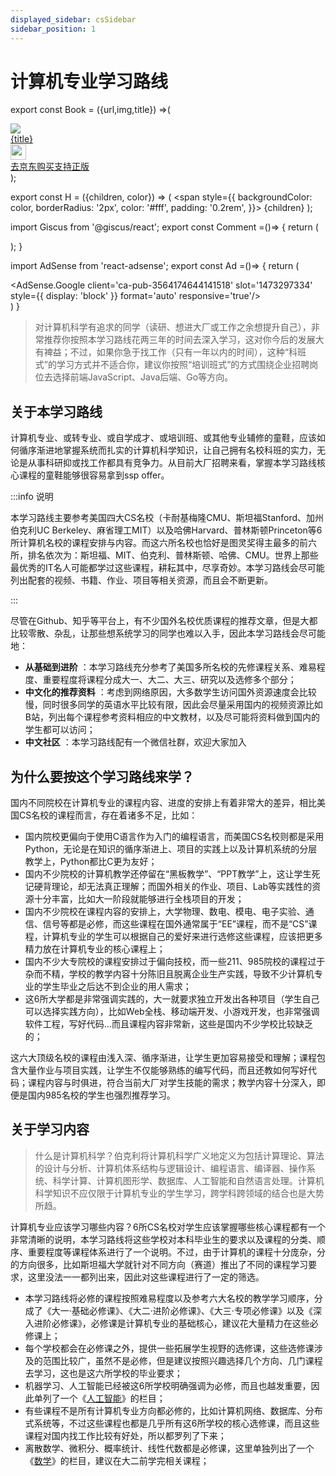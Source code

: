 ```yaml
---
displayed_sidebar: csSidebar
sidebar_position: 1
---
```


# 计算机专业学习路线

export const Book = ({url,img,title}) =>(
<div class="bookitem">
  <a href={url} target="_blank" class="book-content">
    <div class="book-img">
      <img src={img} />
    </div>
    <div class="book-detail">
      <div class="book-title">{title}</div>
      <div class="boook-desc">
        <img width="25" height="25" src="https://hackweek-1251009918.cos.ap-shanghai.myqcloud.com/hackway/cs/jd.svg" />
        <div class="book-jd">去京东购买支持正版</div>
      </div>
    </div>
  </a>
  </div> 
);

export const H = ({children, color}) => (
  <span
    style={{
      backgroundColor: color,
      borderRadius: '2px',
      color: '#fff',
      padding: '0.2rem',
    }}>
    {children}
  </span>
);

import Giscus from '@giscus/react';
export const Comment =()=> {
  return (
   <div className="comments-container">
      <Giscus
        src="https://giscus.app/client.js"
        id="comments"
        repo="lidongyx/hackwaydoc"
        repoId="R_kgDOHUMOyA"
        category="Announcements"
        categoryId="DIC_kwDOHUMOyM4CPCtD"
        mapping="title"
        reactionsEnabled="1"
        emitMetadata="0"
        inputPosition="top"
        theme="light"
        lang="zh-CN"
        crossorigin="anonymous"
      />
    </div>
  );
}

import AdSense from 'react-adsense';
export const Ad =()=> {
  return (
    <div className="ad-container">
      <AdSense.Google
        client='ca-pub-3564174644141518'
        slot='1473297334'
        style={{ display: 'block' }}
        format='auto'
        responsive='true'/>
    </div>
  )
}

>对计算机科学有追求的同学（读研、想进大厂或工作之余想提升自己），非常推荐你按照本学习路线花两三年的时间去深入学习，这对你今后的发展大有裨益；不过，如果你急于找工作（只有一年以内的时间），这种<H color="green">“科班式”</H>的学习方式并不适合你，建议你按照<H color="green">“培训班式”</H>的方式围绕企业招聘岗位去选择前端JavaScript、Java后端、Go等方向。

## 关于本学习路线
计算机专业、或转专业、或自学成才、或培训班、或其他专业辅修的童鞋，应该如何循序渐进地掌握系统而扎实的计算机科学知识，让自己拥有名校科班的实力，无论是从事科研抑或找工作都具有竞争力。从目前大厂招聘来看，掌握本学习路线核心课程的童鞋能够很容易拿到ssp offer。

:::info 说明

本学习路线主要参考美国四大CS名校（卡耐基梅隆CMU、斯坦福Stanford、加州伯克利UC Berkeley、麻省理工MIT）以及哈佛Harvard、普林斯顿Princeton等6所计算机名校的课程安排与内容。而这六所名校也恰好是图灵奖得主最多的前六所，排名依次为：斯坦福、MIT、伯克利、普林斯顿、哈佛、CMU。世界上那些最优秀的IT名人可能都学过这些课程，耕耘其中，尽享奇妙。本学习路线会尽可能列出配套的视频、书籍、作业、项目等相关资源，而且会不断更新。

:::

尽管在Github、知乎等平台上，有不少国外名校优质课程的推荐文章，但是大都比较零散、杂乱，让那些想系统学习的同学也难以入手，因此本学习路线会尽可能地：

- **从基础到进阶** ：本学习路线充分参考了美国多所名校的先修课程关系、难易程度、重要程度将课程分成大一、大二、大三、研究以及选修多个部分；
- **中文化的推荐资料** ：考虑到网络原因，大多数学生访问国外资源速度会比较慢，同时很多同学的英语水平比较有限，因此会尽量采用国内的视频资源比如B站，列出每个课程参考资料相应的中文教材，以及尽可能将资料做到国内的学生都可以访问；
- **中文社区** ：本学习路线配有一个微信社群，欢迎大家加入

## 为什么要按这个学习路线来学？
国内不同院校在计算机专业的课程内容、进度的安排上有着非常大的差异，相比美国CS名校的课程而言，存在着诸多不足，比如：

- 国内院校更偏向于使用C语言作为入门的编程语言，而美国CS名校则都是采用Python，无论是在知识的循序渐进上、项目的实践上以及计算机系统的分层教学上，Python都比C更为友好；
- 国内不少院校的计算机教学还停留在“黑板教学”、“PPT教学”上，这让学生死记硬背理论，却无法真正理解；而国外相关的作业、项目、Lab等实践性的资源十分丰富，比如大一阶段就能够进行全栈项目的开发；
- 国内不少院校在课程内容的安排上，大学物理、数电、模电、电子实验、通信、信号等都是必修，而这些课程在国外通常属于“EE”课程，而不是“CS”课程，计算机专业的学生可以根据自己的爱好来进行选修这些课程，应该把更多精力放在计算机专业的核心课程上；
- 国内不少大专院校的课程安排过于偏向技校，而一些211、985院校的课程过于杂而不精，学校的教学内容十分陈旧且脱离企业生产实践，导致不少计算机专业的学生毕业之后达不到企业的用人需求；
- 这6所大学都是非常强调实践的，大一就要求独立开发出各种项目（学生自己可以选择实践方向），比如Web全栈、移动端开发、小游戏开发，也非常强调软件工程，写好代码...而且课程内容非常新，这些是国内不少学校比较缺乏的；

这六大顶级名校的课程由浅入深、循序渐进，让学生更加容易接受和理解；课程包含大量作业与项目实践，让学生不仅能够熟练的编写代码，而且还教如何写好代码；课程内容与时俱进，符合当前大厂对学生技能的需求；教学内容十分深入，即便是国内985名校的学生也强烈推荐学习。


## 关于学习内容
>什么是计算机科学？伯克利将计算机科学广义地定义为包括计算理论、算法的设计与分析、计算机体系结构与逻辑设计、编程语言、编译器、操作系统、科学计算、计算机图形学、数据库、人工智能和自然语言处理。计算机科学知识不应仅限于计算机专业的学生学习，跨学科跨领域的结合也是大势所趋。

计算机专业应该学习哪些内容？6所CS名校对学生应该掌握哪些核心课程都有一个非常清晰的说明，本学习路线将这些学校对本科毕业生的要求以及课程的分类、顺序、重要程度等课程体系进行了一个说明。不过，由于计算机的课程十分庞杂，分的方向很多，比如斯坦福大学就针对不同方向（赛道）推出了不同的课程学习要求，这里没法一一都列出来，因此对这些课程进行了一定的筛选。


- 本学习路线将<H color="blue">必修的课程</H>按照难易程度以及参考六大名校的教学学习顺序，分成了《大一·基础必修课》、《大二·进阶必修课》、《大三·专项必修课》以及《深入进阶必修课》，必修课是计算机专业的基础核心，建议花大量精力在这些必修课上；
- 每个学校都会在必修课之外，提供一些拓展学生视野的选修课，这些选修课涉及的范围比较广，虽然不是必修，但是建议按照兴趣选择几个方向、几门课程去学习，这也是这六所学校的毕业要求；
- 机器学习、人工智能已经被这6所学校明确强调为必修，而且也越发重要，因此单列了一个《[人工智能](https://hackway.org/docs/AI/intro)》的栏目；
- 有些课程不是所有计算机专业方向都必修的，比如计算机网络、数据库、分布式系统等，不过这些课程也都是几乎所有这6所学校的核心选修课，而且这些课程对国内找工作比较有好处，所以都罗列了下来；
- 离散数学、微积分、概率统计、线性代数都是必修课，这里单独列出了一个《[数学](https://hackway.org/docs/math/intro)》的栏目，建议在大二前学完相关课程；




<Comment></Comment>
